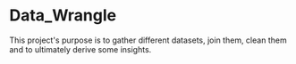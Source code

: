 # Data_Wrangle

This project's purpose is to gather different datasets, join them, clean them and to ultimately derive some insights. 

